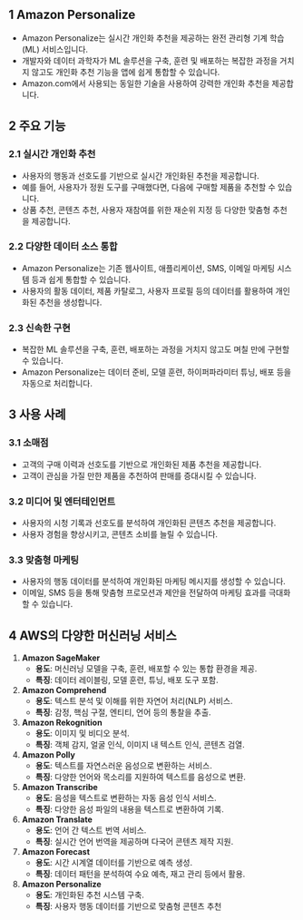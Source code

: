 ## 1 Amazon Personalize

- Amazon Personalize는 실시간 개인화 추천을 제공하는 완전 관리형 기계 학습(ML) 서비스입니다.
- 개발자와 데이터 과학자가 ML 솔루션을 구축, 훈련 및 배포하는 복잡한 과정을 거치지 않고도 개인화 추천 기능을 앱에 쉽게 통합할 수 있습니다.
- Amazon.com에서 사용되는 동일한 기술을 사용하여 강력한 개인화 추천을 제공합니다.



## 2 주요 기능

### 2.1 실시간 개인화 추천

- 사용자의 행동과 선호도를 기반으로 실시간 개인화된 추천을 제공합니다.
- 예를 들어, 사용자가 정원 도구를 구매했다면, 다음에 구매할 제품을 추천할 수 있습니다.
- 상품 추천, 콘텐츠 추천, 사용자 재참여를 위한 재순위 지정 등 다양한 맞춤형 추천을 제공합니다.



### 2.2 다양한 데이터 소스 통합

- Amazon Personalize는 기존 웹사이트, 애플리케이션, SMS, 이메일 마케팅 시스템 등과 쉽게 통합할 수 있습니다.
- 사용자의 활동 데이터, 제품 카탈로그, 사용자 프로필 등의 데이터를 활용하여 개인화된 추천을 생성합니다.



### 2.3 신속한 구현

- 복잡한 ML 솔루션을 구축, 훈련, 배포하는 과정을 거치지 않고도 며칠 만에 구현할 수 있습니다.
- Amazon Personalize는 데이터 준비, 모델 훈련, 하이퍼파라미터 튜닝, 배포 등을 자동으로 처리합니다.



## 3 사용 사례

### 3.1 소매점

- 고객의 구매 이력과 선호도를 기반으로 개인화된 제품 추천을 제공합니다.
- 고객이 관심을 가질 만한 제품을 추천하여 판매를 증대시킬 수 있습니다.



### 3.2 미디어 및 엔터테인먼트

- 사용자의 시청 기록과 선호도를 분석하여 개인화된 콘텐츠 추천을 제공합니다.
- 사용자 경험을 향상시키고, 콘텐츠 소비를 늘릴 수 있습니다.



### 3.3 맞춤형 마케팅

- 사용자의 행동 데이터를 분석하여 개인화된 마케팅 메시지를 생성할 수 있습니다.
- 이메일, SMS 등을 통해 맞춤형 프로모션과 제안을 전달하여 마케팅 효과를 극대화할 수 있습니다.



## 4 AWS의 다양한 머신러닝 서비스

1. **Amazon SageMaker**
    - **용도**: 머신러닝 모델을 구축, 훈련, 배포할 수 있는 통합 환경을 제공.
    - **특징**: 데이터 레이블링, 모델 훈련, 튜닝, 배포 도구 포함.
2. **Amazon Comprehend**
    - **용도**: 텍스트 분석 및 이해를 위한 자연어 처리(NLP) 서비스.
    - **특징**: 감정, 핵심 구절, 엔티티, 언어 등의 통찰을 추출.
3. **Amazon Rekognition**
    - **용도**: 이미지 및 비디오 분석.
    - **특징**: 객체 감지, 얼굴 인식, 이미지 내 텍스트 인식, 콘텐츠 검열.
4. **Amazon Polly**
    - **용도**: 텍스트를 자연스러운 음성으로 변환하는 서비스.
    - **특징**: 다양한 언어와 목소리를 지원하여 텍스트를 음성으로 변환.
5. **Amazon Transcribe**
    - **용도**: 음성을 텍스트로 변환하는 자동 음성 인식 서비스.
    - **특징**: 다양한 음성 파일의 내용을 텍스트로 변환하여 기록.
6. **Amazon Translate**
    - **용도**: 언어 간 텍스트 번역 서비스.
    - **특징**: 실시간 언어 번역을 제공하며 다국어 콘텐츠 제작 지원.
7. **Amazon Forecast**
    - **용도**: 시간 시계열 데이터를 기반으로 예측 생성.
    - **특징**: 데이터 패턴을 분석하여 수요 예측, 재고 관리 등에서 활용.
8. **Amazon Personalize**
    - **용도**: 개인화된 추천 시스템 구축.
    - **특징**: 사용자 행동 데이터를 기반으로 맞춤형 콘텐츠 추천